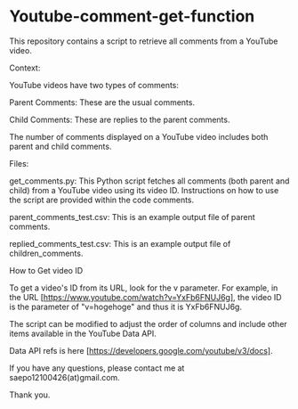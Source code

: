 # Youtube-comment-get-function
This repository contains a script to retrieve all comments from a YouTube video.

Context:

YouTube videos have two types of comments:

Parent Comments: These are the usual comments.

Child Comments: These are replies to the parent comments.

The number of comments displayed on a YouTube video includes both parent and child comments.

Files:

get_comments.py: This Python script fetches all comments (both parent and child) from a YouTube video using its video ID. Instructions on how to use the script are provided within the code comments.

parent_comments_test.csv: This is an example output file of parent comments.

replied_comments_test.csv: This is an example output file of children_comments.


How to Get video ID

To get a video's ID from its URL, look for the v parameter. For example, in the URL [https://www.youtube.com/watch?v=YxFb6FNUJ6g], the video ID is the parameter of "v=hogehoge" and thus it is  YxFb6FNUJ6g.

The script can be modified to adjust the order of columns and include other items available in the YouTube Data API.

Data API refs is here [https://developers.google.com/youtube/v3/docs].

If you have any questions, please contact me at saepo12100426(at)gmail.com.

Thank you.

